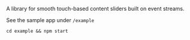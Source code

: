 A library for smooth touch-based content sliders built on event streams.

See the sample app under `/example`

    cd example && npm start